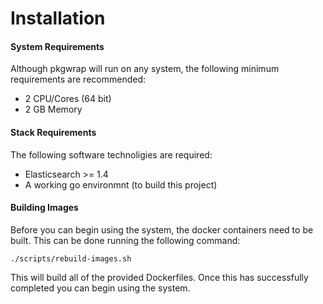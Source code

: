 Installation
============

#### System Requirements
Although pkgwrap will run on any system, the following minimum requirements are recommended:

- 2 CPU/Cores (64 bit)
- 2 GB Memory

#### Stack Requirements
The following software technoligies are required:

- Elasticsearch >= 1.4
- A working go environmnt (to build this project)

#### Building Images
Before you can begin using the system, the docker containers need to be built.  This can be done running the following command:

    ./scripts/rebuild-images.sh

This will build all of the provided Dockerfiles.  Once this has successfully completed you can begin using the system.